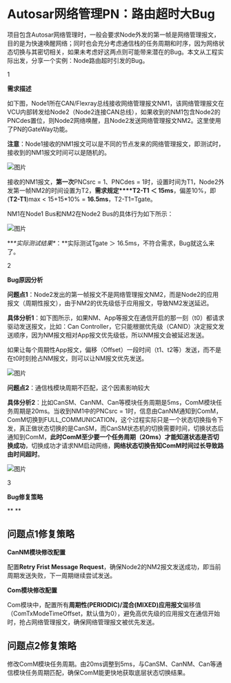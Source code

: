 # Autosar网络管理PN：路由超时大Bug

项目包含Autosar网络管理时，一般会要求Node外发的第一帧是网络管理报文，目的是为快速唤醒网络；同时也会充分考虑通信栈的任务周期和时序，因为网络状态切换与其密切相关，如果未考虑好这两点则可能带来潜在的Bug。本文从工程实际出发，分享一个实例：Node路由超时引发的Bug。

1

**需求描述**



如下图，Node1所在CAN/Flexray总线接收网络管理报文NM1，该网络管理报文在VCU内部转发给Node2（Node2连接CAN总线），如果收到的NM1包含Node2的PNCdes置位，则Node2网络唤醒，且Node2发送网络管理报文NM2。这里使用了PN的GateWay功能。

**注意**：Node1接收的NM1报文可以是不同的节点发来的网络管理报文，即测试时，接收到的NM1报文时间可以是随机的。

![图片](https://mmbiz.qpic.cn/mmbiz_png/eEEQvxEw8vxbC71HeF974kPRqelApOz1b7lN4btCczcHuPTKTkiahAib6FYwtgOk8cJnOvmFXVyFn43oYwprKYSA/640?wx_fmt=png&wxfrom=5&wx_lazy=1&wx_co=1)

接收的NM1报文，**第一次**PNCsrc = 1、PNCdes = 1时，设置时间为T1，Node2外发第一帧NM2的时间设置为T2，**需求规定****T2-T1 ＜ 15ms**，偏差10%，即(**T2-T1**)max < 15+15*10% = **16.5ms**，T2-T1=Tgate。

NM1在Node1 Bus和NM2在Node2 Bus的具体行为如下所示：

![图片](https://mmbiz.qpic.cn/mmbiz_png/eEEQvxEw8vxbC71HeF974kPRqelApOz1KuNJ0ZoMpaeO7T6K2DbaNVMZJ8XOxGA6ibe6XIAnHIvCuu0zIj5QmqQ/640?wx_fmt=png&wxfrom=5&wx_lazy=1&wx_co=1)

***\*实际测试结果\**：**实际测试Tgate ＞ 16.5ms，不符合需求，Bug就这么来了。

2

**Bug原因分析**



**问题点1**：Node2发出的第一帧报文不是网络管理报文NM2，而是Node2的应用报文（周期性报文），由于NM2的优先级低于应用报文，导致NM2发送延迟。

**具体分析1**：如下图所示，如果NM、App等报文在通信开启的那一刻（t0）都请求驱动发送报文，比如：Can Controller，它只能根据优先级（CANID）决定报文发送顺序，因为NM报文相对App报文优先级低，所以NM报文会被延迟发送。

如果让每个周期性App报文，偏移（Offset）一段时间（t1、t2等）发送，而不是在t0时刻抢占NM报文，则可以让NM报文优先发送。

![图片](https://mmbiz.qpic.cn/mmbiz_png/eEEQvxEw8vxbC71HeF974kPRqelApOz1EAHxOYEyL1RVfgbv9ia8xwEjWjqM0WnFEB4Kp7W6mIfkaDAyFUf0lXg/640?wx_fmt=png&wxfrom=5&wx_lazy=1&wx_co=1)

**问题点2**：通信栈模块周期不匹配，这个因素影响较大

**具体分析2**：比如CanSM、CanNM、Can等模块任务周期是5ms，ComM模块任务周期是20ms。当收到NM1中的PNCsrc = 1时，信息由CanNM通知到ComM，ComM切换到FULL_COMMUNICATION，这个过程实际只是一个状态切换指令下发，真正做状态切换的是CanSM，而CanSM状态机的切换需要时间，切换状态后通知到ComM，**此时ComM至少要一个任务周期（20ms）才能知道状态是否切换成功**，切换成功才请求NM启动网络，**网络状态切换告知ComM时间过长导致路由时间超时**。

![图片](https://mmbiz.qpic.cn/mmbiz_png/eEEQvxEw8vz4ydKBO3HGper30gMf1vgVcXBamSqAic5meeL422RhG1R7Nxk5mb8abRNv9ELQK8Cicjx0yN28DI5A/640?wx_fmt=png&wxfrom=5&wx_lazy=1&wx_co=1)



3

**Bug修复策略**

**
**

## 问题点1修复策略

**CanNM模块修改配置**

配置**Retry Frist Message Request**，确保Node2的NM2报文发送成功，即当前周期发送失败，下一周期继续尝试发送。

**Com模块修改配置**

Com模块中，配置所有**周期性(PERIODIC)/混合(MIXED)应用报文**偏移值（ComTxModeTimeOffset，默认值为0），避免高优先级的应用报文在通信开始时，抢占网络管理报文，确保网络管理报文被优先发送。

## 问题点2修复策略

修改ComM模块任务周期。由20ms调整到5ms，与CanSM、CanNM、Can等通信模块任务周期匹配，确保ComM能更快地获取底层状态切换结果。